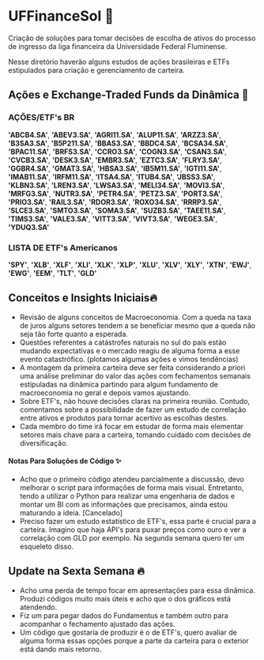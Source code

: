 # UFFinanceSol 📝  
Criação de soluções para tomar decisões de escolha de ativos do processo de ingresso da liga financeira da Universidade Federal Fluminense.

Nesse diretório haverão alguns estudos de ações brasileiras e ETFs estipulados para criação e gerenciamento de carteira.


## Ações e Exchange-Traded Funds da Dinâmica  🚀

### AÇÕES/ETF's BR
**'ABCB4.SA'**, **'ABEV3.SA'**, **'AGRI11.SA'**, **'ALUP11.SA'**, **'ARZZ3.SA'**, **'B3SA3.SA'**, **'B5P211.SA'**, **'BBAS3.SA'**, **'BBDC4.SA'**, **'BCSA34.SA'**, **'BPAC11.SA'**, **'BRFS3.SA'**, **'CCRO3.SA'**, **'COGN3.SA'**, **'CSAN3.SA'**, **'CVCB3.SA'**, **'DESK3.SA'**, **'EMBR3.SA'**, **'EZTC3.SA'**, **'FLRY3.SA'**, **'GGBR4.SA'**, **'GMAT3.SA'**, **'HBSA3.SA'**, **'IB5M11.SA'**, **'IGTI11.SA'**, **'IMAB11.SA'**, **'IRFM11.SA'**, **'ITSA4.SA'**, **'ITUB4.SA'**, **'JBSS3.SA'**, **'KLBN3.SA'**, **'LREN3.SA'**, **'LWSA3.SA'**, **'MELI34.SA'**, **'MOVI3.SA'**, **'MRFG3.SA'**, **'NUTR3.SA'**, **'PETR4.SA'**, **'PETZ3.SA'**, **'PORT3.SA'**, **'PRIO3.SA'**, **'RAIL3.SA'**, **'RDOR3.SA'**, **'ROXO34.SA'**, **'RRRP3.SA'**, **'SLCE3.SA'**, **'SMTO3.SA'**, **'SOMA3.SA'**, **'SUZB3.SA'**, **'TAEE11.SA'**, **'TIMS3.SA'**, **'VALE3.SA'**, **'VITT3.SA'**, **'VIVT3.SA'**, **'WEGE3.SA'**, **'YDUQ3.SA'**

### LISTA DE ETF's Americanos 
**'SPY'**, **'XLB'**, **'XLF'**, **'XLI'**, **'XLK'**, **'XLP'**, **'XLU'**, **'XLV'**, **'XLY'**, **'XTN'**, **'EWJ'**, **'EWG'**, **'EEM'**, **'TLT'**, **'GLD'**
  
##  Conceitos e Insights Iniciais🔥
- Revisão de alguns conceitos de Macroeconomia. Com a queda na taxa de juros alguns setores tendem a se beneficiar mesmo que a queda não seja tão forte quanto a esperada.
- Questões referentes a catástrofes naturais no sul do país estão mudando expectativas e o mercado reagiu de alguma forma a esse evento catastrófico. (plotamos algumas ações e vimos tendências)
- A montagem da primeira carteira deve ser feita considerando a priori uma análise preliminar do valor das ações com fechamentos semanais estipuladas na dinâmica partindo para algum fundamento de macroeconomia no geral e depois vamos ajustando.
- Sobre ETF's, não houve decisões claras na primeira reunião. Contudo, comentamos sobre a possibilidade de fazer um estudo de correlação entre ativos e produtos para tornar acertivo as escolhas destes.
- Cada membro do time irá focar em estudar de forma mais elementar setores mais chave para a carteira, tomando cuidado com decisões de diversificação. 

#### Notas Para Soluções de Código ✨  
  - Acho que o primeiro código atendeu parcialmente a discussão, devo melhorar o script para informações de forma mais visual. Entretanto, tendo a utilizar o Python para realizar uma engenharia de dados e montar um BI com as informações que precisamos, ainda estou maturando a ideia. \[Cancelado]
  - Preciso fazer um estudo estatístico de ETF's, essa parte é crucial para a carteira. Imagino que haja API's para puxar preços como ouro e ver a correlação com GLD por exemplo. Na segunda semana quero ter um esqueleto disso.

##  Update na Sexta Semana 🔥
  - Acho uma perda de tempo focar em apresentações para essa dinâmica. Produzi códigos muito mais úteis e acho que o dos gráficos está atendendo.
  - Fiz um para pegar dados do Fundamentus e também outro para acompanhar o fechamento ajustado das ações.
  - Um código que gostaria de produzir é o de ETF's, quero avaliar de alguma forma essas opções porque a parte da carteira para o  exterior está dando mais retorno.